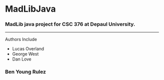 # MadLibJava
### MadLib java project for CSC 376 at Depaul University.
---
Authors Include
  * Lucas Overland
  * George West
  * Dan Love


### Ben Young Rulez
